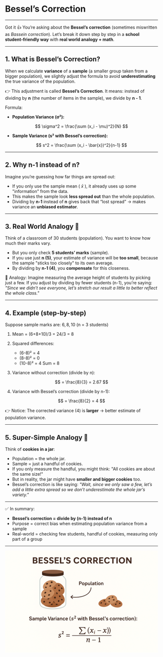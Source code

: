# Bessel’s Correction

---

Got it 👍 You’re asking about the **Bessel’s correction** (sometimes miswritten as *Bassein correction*). Let’s break it down step by step in a **school student-friendly way** with **real world analogy + math**.

---

## 1. What is Bessel’s Correction?

When we calculate **variance** of a **sample** (a smaller group taken from a bigger population), we slightly adjust the formula to avoid **underestimating** the true variance of the population.

👉 This adjustment is called **Bessel’s Correction**.
It means: instead of dividing by **n** (the number of items in the sample), we divide by **n - 1**.

Formula:

* **Population Variance (σ²):**

$$
\sigma^2 = \frac{\sum (x_i - \mu)^2}{N}
$$

* **Sample Variance (s² with Bessel’s correction):**

$$
s^2 = \frac{\sum (x_i - \bar{x})^2}{n-1}
$$

---

## 2. Why n-1 instead of n?

Imagine you’re guessing how far things are spread out:

* If you only use the sample mean ( $\bar{x}$ ), it already uses up some "information" from the data.
* This makes the sample look **less spread out** than the whole population.
* Dividing by **n-1** instead of **n** gives back that “lost spread” → makes variance an **unbiased estimator**.

---

## 3. Real World Analogy 🎒

Think of a classroom of 30 students (population). You want to know how much their marks vary.

* But you only check **5 students’ marks** (sample).
* If you use just **n (5)**, your estimate of variance will be **too small**, because the sample "sticks too closely" to its own average.
* By dividing by **n-1 (4)**, you **compensate** for this closeness.

🔎 Analogy:
Imagine measuring the average height of students by picking just a few. If you adjust by dividing by fewer students (n-1), you’re saying:
*"Since we didn’t see everyone, let’s stretch our result a little to better reflect the whole class."*

---

## 4. Example (step-by-step)

Suppose sample marks are:
$6, 8, 10$ (n = 3 students)

1. Mean = (6+8+10)/3 = 24/3 = 8

2. Squared differences:

   * (6-8)² = 4
   * (8-8)² = 0
   * (10-8)² = 4
     Sum = 8

3. Variance without correction (divide by n):

$$
= \frac{8}{3} = 2.67
$$

4. Variance with Bessel’s correction (divide by n-1):

$$
= \frac{8}{2} = 4
$$

👉 Notice: The corrected variance (4) is **larger** → better estimate of population variance.

---

## 5. Super-Simple Analogy 🍪

Think of **cookies in a jar**:

* Population = the whole jar.
* Sample = just a handful of cookies.
* If you only measure the handful, you might think: "All cookies are about the same size!"
* But in reality, the jar might have **smaller and bigger cookies** too.
* Bessel’s correction is like saying: *"Wait, since we only saw a few, let’s add a little extra spread so we don’t underestimate the whole jar’s variety."*

---

✅ In summary:

* **Bessel’s correction = divide by (n-1) instead of n**
* Purpose = correct bias when estimating population variance from a sample
* Real-world = checking few students, handful of cookies, measuring only part of a group

---

![Alt Text](Bessel_s_correction.png)
